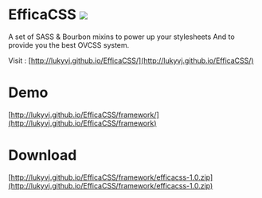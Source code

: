 EfficaCSS <img src="http://img.shields.io/badge/Version-O.1-blue.svg">
=========

A set of SASS &amp; Bourbon mixins to power up your stylesheets And to provide you the best OVCSS system.


Visit : [http://lukyvj.github.io/EfficaCSS/](http://lukyvj.github.io/EfficaCSS/)


# Demo 

[http://lukyvj.github.io/EfficaCSS/framework/](http://lukyvj.github.io/EfficaCSS/framework)

# Download

[http://lukyvj.github.io/EfficaCSS/framework/efficacss-1.0.zip](http://lukyvj.github.io/EfficaCSS/framework/efficacss-1.0.zip)
